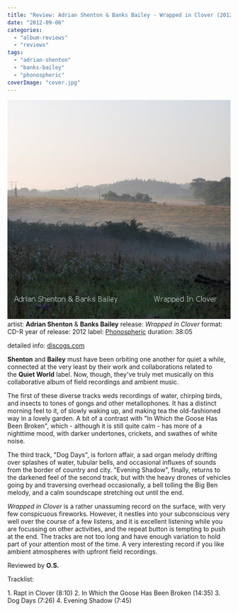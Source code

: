 ```yaml
---
title: "Review: Adrian Shenton & Banks Bailey - Wrapped in Clover (2012)"
date: "2012-09-06"
categories: 
  - "album-reviews"
  - "reviews"
tags: 
  - "adrian-shenton"
  - "banks-bailey"
  - "phonospheric"
coverImage: "cover.jpg"
---
```


[![](images/cover.jpg "adrianshenton_banksbailey_wrappedinclover")](http://www.eveningoflight.nl/wordpress/wp-content/uploads/2012/09/cover.jpg)artist: **Adrian Shenton** & **Banks Bailey** release: _Wrapped in Clover_ format: CD-R year of release: 2012 label: [Phonospheric](http://www.phonospheric.co.uk/) duration: 38:05

detailed info: [discogs.com](http://www.discogs.com/Adrian-Shenton-Banks-Bailey-Wrapped-In-Clover/release/3720682)

**Shenton** and **Bailey** must have been orbiting one another for quiet a while, connected at the very least by their work and collaborations related to the **Quiet World** label. Now, though, they've truly met musically on this collaborative album of field recordings and ambient music.

The first of these diverse tracks weds recordings of water, chirping birds, and insects to tones of gongs and other metallophones. It has a distinct morning feel to it, of slowly waking up, and making tea the old-fashioned way in a lovely garden. A bit of a contrast with "In Which the Goose Has Been Broken", which - although it is still quite calm - has more of a nighttime mood, with darker undertones, crickets, and swathes of white noise.

The third track, "Dog Days", is forlorn affair, a sad organ melody drifting over splashes of water, tubular bells, and occasional influxes of sounds from the border of country and city. "Evening Shadow", finally, returns to the darkened feel of the second track, but with the heavy drones of vehicles going by and traversing overhead occasionally, a bell tolling the Big Ben melody, and a calm soundscape stretching out until the end.

_Wrapped in Clover_ is a rather unassuming record on the surface, with very few conspicuous fireworks. However, it nestles into your subconscious very well over the course of a few listens, and it is excellent listening while you are focussing on other activities, and the repeat button is tempting to push at the end. The tracks are not too long and have enough variation to hold part of your attention most of the time. A very interesting record if you like ambient atmospheres with upfront field recordings.

Reviewed by **O.S.**

Tracklist:

1\. Rapt in Clover (8:10) 2. In Which the Goose Has Been Broken (14:35) 3. Dog Days (7:26) 4. Evening Shadow (7:45)
